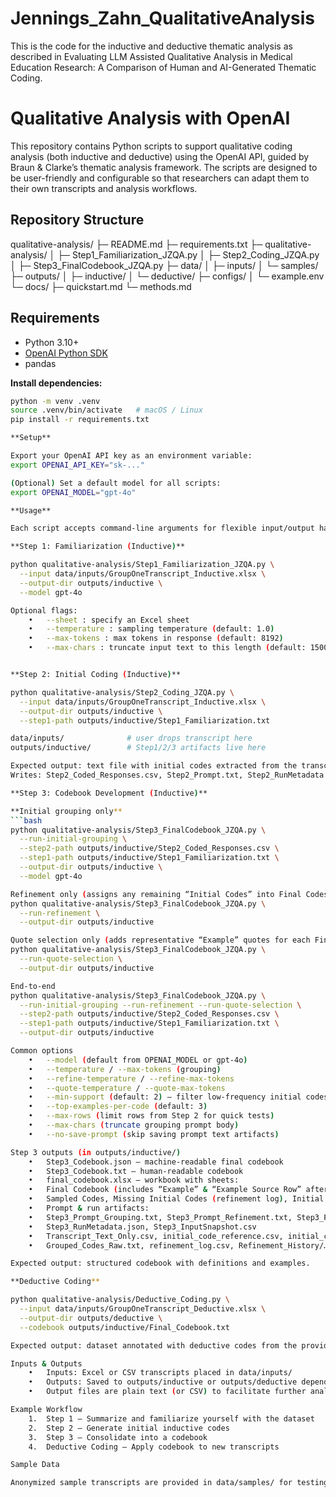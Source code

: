 # Jennings_Zahn_QualitativeAnalysis
This is the code for the inductive and deductive thematic analysis as described in Evaluating LLM Assisted Qualitative Analysis in Medical Education Research: A Comparison of Human and AI-Generated Thematic Coding.

# Qualitative Analysis with OpenAI

This repository contains Python scripts to support qualitative coding analysis (both inductive and deductive) using the OpenAI API, guided by Braun & Clarke’s thematic analysis framework. The scripts are designed to be user-friendly and configurable so that researchers can adapt them to their own transcripts and analysis workflows.

## Repository Structure


qualitative-analysis/
├─ README.md
├─ requirements.txt
├─ qualitative-analysis/
│  ├─ Step1_Familiarization_JZQA.py
│  ├─ Step2_Coding_JZQA.py      
│  ├─ Step3_FinalCodebook_JZQA.py
├─ data/
│  ├─ inputs/
│  └─ samples/
├─ outputs/
│  ├─ inductive/
│  └─ deductive/
├─ configs/
│  └─ example.env
└─ docs/
   ├─ quickstart.md
   └─ methods.md

## Requirements

- Python 3.10+
- [OpenAI Python SDK](https://github.com/openai/openai-python)
- pandas

**Install dependencies:**

```bash
python -m venv .venv
source .venv/bin/activate   # macOS / Linux
pip install -r requirements.txt

**Setup**

Export your OpenAI API key as an environment variable:
export OPENAI_API_KEY="sk-..."

(Optional) Set a default model for all scripts:
export OPENAI_MODEL="gpt-4o"

**Usage**

Each script accepts command-line arguments for flexible input/output handling.

**Step 1: Familiarization (Inductive)**

python qualitative-analysis/Step1_Familiarization_JZQA.py \
  --input data/inputs/GroupOneTranscript_Inductive.xlsx \
  --output-dir outputs/inductive \
  --model gpt-4o

Optional flags:
	•	--sheet : specify an Excel sheet
	•	--temperature : sampling temperature (default: 1.0)
	•	--max-tokens : max tokens in response (default: 8192)
	•	--max-chars : truncate input text to this length (default: 15000)


**Step 2: Initial Coding (Inductive)**

python qualitative-analysis/Step2_Coding_JZQA.py \
  --input data/inputs/GroupOneTranscript_Inductive.xlsx \
  --output-dir outputs/inductive \
  --step1-path outputs/inductive/Step1_Familiarization.txt

data/inputs/              # user drops transcript here
outputs/inductive/        # Step1/2/3 artifacts live here

Expected output: text file with initial codes extracted from the transcript.
Writes: Step2_Coded_Responses.csv, Step2_Prompt.txt, Step2_RunMetadata.json, Step2_JSON_Failures.log

**Step 3: Codebook Development (Inductive)**

**Initial grouping only**
```bash
python qualitative-analysis/Step3_FinalCodebook_JZQA.py \
  --run-initial-grouping \
  --step2-path outputs/inductive/Step2_Coded_Responses.csv \
  --step1-path outputs/inductive/Step1_Familiarization.txt \
  --output-dir outputs/inductive \
  --model gpt-4o

Refinement only (assigns any remaining “Initial Codes” into Final Codes or creates a new Final Code when needed)
python qualitative-analysis/Step3_FinalCodebook_JZQA.py \
  --run-refinement \
  --output-dir outputs/inductive

Quote selection only (adds representative “Example” quotes for each Final Code)
python qualitative-analysis/Step3_FinalCodebook_JZQA.py \
  --run-quote-selection \
  --output-dir outputs/inductive

End‑to‑end
python qualitative-analysis/Step3_FinalCodebook_JZQA.py \
  --run-initial-grouping --run-refinement --run-quote-selection \
  --step2-path outputs/inductive/Step2_Coded_Responses.csv \
  --step1-path outputs/inductive/Step1_Familiarization.txt \
  --output-dir outputs/inductive

Common options
	•	--model (default from OPENAI_MODEL or gpt-4o)
	•	--temperature / --max-tokens (grouping)
	•	--refine-temperature / --refine-max-tokens
	•	--quote-temperature / --quote-max-tokens
	•	--min-support (default: 2) — filter low‑frequency initial codes in grouping
	•	--top-examples-per-code (default: 3)
	•	--max-rows (limit rows from Step 2 for quick tests)
	•	--max-chars (truncate grouping prompt body)
	•	--no-save-prompt (skip saving prompt text artifacts)

Step 3 outputs (in outputs/inductive/)
	•	Step3_Codebook.json — machine‑readable final codebook
	•	Step3_Codebook.txt — human‑readable codebook
	•	final_codebook.xlsx — workbook with sheets:
	•	Final Codebook (includes “Example” & “Example Source Row” after quote selection)
	•	Sampled Codes, Missing Initial Codes (refinement log), Initial Codes
	•	Prompt & run artifacts:
	•	Step3_Prompt_Grouping.txt, Step3_Prompt_Refinement.txt, Step3_Prompt_Quote.txt (unless --no-save-prompt)
	•	Step3_RunMetadata.json, Step3_InputSnapshot.csv
	•	Transcript_Text_Only.csv, initial_code_reference.csv, initial_code_reference_sampled.csv, sampled_initial_code_numbers.txt
	•	Grouped_Codes_Raw.txt, refinement_log.csv, Refinement_History/…

Expected output: structured codebook with definitions and examples.

**Deductive Coding**

python qualitative-analysis/Deductive_Coding.py \
  --input data/inputs/GroupOneTranscript_Deductive.xlsx \
  --output-dir outputs/deductive \
  --codebook outputs/inductive/Final_Codebook.txt

Expected output: dataset annotated with deductive codes from the provided codebook.

Inputs & Outputs
	•	Inputs: Excel or CSV transcripts placed in data/inputs/
	•	Outputs: Saved to outputs/inductive or outputs/deductive depending on the script
	•	Output files are plain text (or CSV) to facilitate further analysis

Example Workflow
	1.	Step 1 – Summarize and familiarize yourself with the dataset
	2.	Step 2 – Generate initial inductive codes
	3.	Step 3 – Consolidate into a codebook
	4.	Deductive Coding – Apply codebook to new transcripts

Sample Data

Anonymized sample transcripts are provided in data/samples/ for testing.
